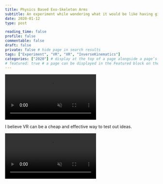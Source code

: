 ```yaml
---
title: Physics Based Exo-Skeleton Arms
subtitle: An experiment while wondering what it would be like having giant arms
date: 2020-01-12
type: post

reading_time: false
profile: false
commentable: false
draft: false
private: false # hide page in search results
tags: ["Experiment", "VR", "XR", "InverseKinematics"]
categories: ["2020"] # display at the top of a page alongside a page’s metadata
# featured: true # a page can be displayed in the Featured block on the homepage. This is useful for sticky, announcement blog posts or selected publications etc.
---
```

<div class="video_thing">
    <video muted autoplay="" name="media" loop=""><source src="https://raw.githack.com/Denchyaknow/GitSite_Dencho/Develop/assets/media/projects/physicsBasedExoArms/XRLog_2020_001.webm" type="video/mp4"></video>
</div>

<p>I believe VR can be a cheap and effective way to test out ideas.</p>

<!--more-->

<div class="video_thing">
    <video muted autoplay="" name="media1" loop=""><source src="https://raw.githack.com/Denchyaknow/GitSite_Dencho/Develop/assets/media/projects/physicsBasedExoArms/XRLog_2020_005.webm" type="video/mp4"></video>
</div>
